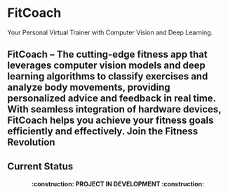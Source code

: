 # FitCoach
Your Personal Virtual Trainer with Computer Vision and Deep Learning.

## FitCoach – The cutting-edge fitness app that leverages computer vision models and deep learning algorithms to classify exercises and analyze body movements, providing personalized advice and feedback in real time. With seamless integration of hardware devices, FitCoach helps you achieve your fitness goals efficiently and effectively. Join the Fitness Revolution

## Current Status
<h4 align="center">
:construction: PROJECT IN DEVELOPMENT :construction:
</h4>
